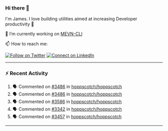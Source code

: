 ### Hi there 👋

I'm James. I love building utilities aimed at increasing Developer productivity :raised_hands: 

🔭 I’m currently working on [MEVN-CLI](https://github.com/madlabsinc/mevn-cli)

📫 How to reach me:

[![Follow on Twitter](https://img.shields.io/badge/--twitter?label=Twitter&logo=Twitter&style=social)](https://twitter.com/james_madhacks) [![Connect on LinkedIn](https://img.shields.io/badge/--linkedin?label=LinkedIn&logo=LinkedIn&style=social)](https://www.linkedin.com/in/jamesgeorge007)

---

### :zap: Recent Activity

<!--START_SECTION:activity-->
1. 🗣 Commented on [#3486](https://github.com/hoppscotch/hoppscotch/pull/3486#issuecomment-1831536903) in [hoppscotch/hoppscotch](https://github.com/hoppscotch/hoppscotch)
2. 🗣 Commented on [#3486](https://github.com/hoppscotch/hoppscotch/pull/3486#issuecomment-1831457607) in [hoppscotch/hoppscotch](https://github.com/hoppscotch/hoppscotch)
3. 🗣 Commented on [#3586](https://github.com/hoppscotch/hoppscotch/pull/3586#issuecomment-1827740813) in [hoppscotch/hoppscotch](https://github.com/hoppscotch/hoppscotch)
4. 🗣 Commented on [#3342](https://github.com/hoppscotch/hoppscotch/issues/3342#issuecomment-1823195186) in [hoppscotch/hoppscotch](https://github.com/hoppscotch/hoppscotch)
5. 🗣 Commented on [#3457](https://github.com/hoppscotch/hoppscotch/pull/3457#issuecomment-1779402409) in [hoppscotch/hoppscotch](https://github.com/hoppscotch/hoppscotch)
<!--END_SECTION:activity-->

---

<!--
**jamesgeorge007/jamesgeorge007** is a ✨ _special_ ✨ repository because its `README.md` (this file) appears on your GitHub profile.

Here are some ideas to get you started:

- 🌱 I’m currently learning ...
- 👯 I’m looking to collaborate on ...
- 🤔 I’m looking for help with ...
- 💬 Ask me about ...
- 😄 Pronouns: ...
- ⚡ Fun fact: ...
-->
